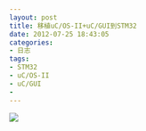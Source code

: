 ```yaml
---
layout: post
title: 移植uC/OS-II+uC/GUI到STM32
date: 2012-07-25 18:43:05
categories:
- 日志
tags:
- STM32
- uC/OS-II
- uC/GUI
- 
---
```


![](http://i1328.photobucket.com/albums/w532/xwlogic/github%20pages/usosstm32_zps291d80c8.jpg)  

 

